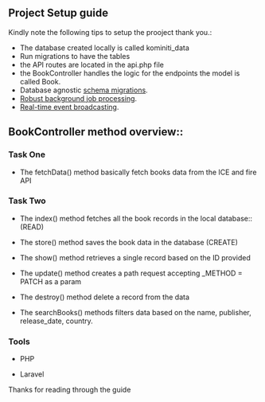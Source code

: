 
## Project Setup guide

Kindly note the following tips to setup the prooject thank you.:

- The database created locally is called kominiti_data
- Run migrations to have the tables
- the API routes are located in the api.php file
- the BookController handles the logic for the endpoints the model is called Book.
- Database agnostic [schema migrations](https://laravel.com/docs/migrations).
- [Robust background job processing](https://laravel.com/docs/queues).
- [Real-time event broadcasting](https://laravel.com/docs/broadcasting).


## BookController method overview::

### Task One

- The fetchData() method basically fetch books data from the ICE and fire API

### Task Two

- The index() method fetches all the book records in the local database::(READ)

- The store() method saves the book data in the database (CREATE)

- The show() method retrieves a single record based on the ID provided

- The update() method creates a path request accepting _METHOD = PATCH as a param

- The destroy() method delete a record from the data

- The searchBooks() methods filters data based on the name, publisher, release_date, country.


### Tools

- PHP 

- Laravel


Thanks for reading through the guide



